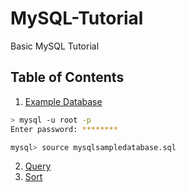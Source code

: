 # MySQL-Tutorial

Basic MySQL Tutorial

## Table of Contents

1. [Example Database](/mysqlsampledatabase.sql)

```sh
> mysql -u root -p
Enter password: ********

mysql> source mysqlsampledatabase.sql
```

2. [Query](/Query)
3. [Sort](/Sort)
